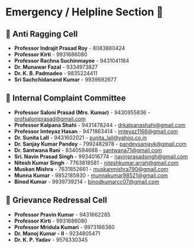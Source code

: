# Emergency / Helpline Section 🚨

## 📌 Anti Ragging Cell
- **Professor Indrajit Prasad Roy** - 8083860424  
- **Professor Kirti** - 9931686080  
- **Professor Rachna Suchinmayee** - 9431041184  
- **Dr. Munawar Fazal** - 9334973827  
- **Dr. K. B. Padmadeo** - 9835224411  
- **Sri Sachchidanand Kumar** - 9939692677  

## 📌 Internal Complaint Committee
- **Professor Saloni Prasad (Mrs. Kumar)** - 9430955836 - profsaloniprasad@gmail.com  
- **Professor Kalpana Shahi** - 9431478244 - drkalpanashahi@gmail.com  
- **Professor Imteyaz Hasan** - 9471863414 - imteyaz1166@gmail.com  
- **Dr. Sunita Lall** - 9431602021 - sunita_lall@yahoo.co.in  
- **Dr. Sanjay Kumar Pandey** - 7992482978 - pandeysanjayk@gmail.com  
- **Dr. Santwana Rani** - 8340594688 - santwana71@gmail.com  
- **Sri. Navin Prasad Singh** - 9934016774 - navinprasadsingh@gmail.com  
- **Nitesh Kumar Singh** - 7763818581 - niteshkumar.arrah@gmail.com  
- **Muskan Mishra** - 7631852661 - muskanmishra790@gmail.com  
- **Munna Kumar** - 9852185930 - munnakumar98521@gmail.com  
- **Binod Kumar** - 9939739214 - binodkumarcc07@gmail.com  

## 📌 Grievance Redressal Cell
- **Professor Pravin Kumar** - 9431662285  
- **Professor Kirti** - 9931686080  
- **Professor Mridula Kumari** - 9973166380  
- **Dr. Manoj Kumar - II** - 9234805471  
- **Dr. K. P. Yadav** - 9576330345  

